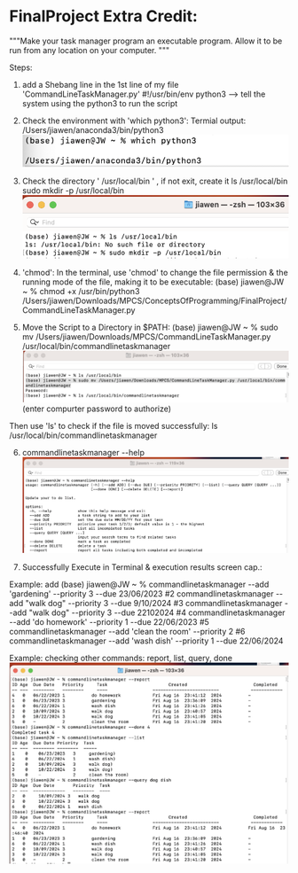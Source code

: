 # FinalProject Extra Credit:
"""Make your task manager program an executable program. Allow it to be run from any location on your computer.  """

Steps:
1. add a Shebang line in the 1st line of my file 'CommandLineTaskManager.py'
#!/usr/bin/env python3
--> tell the system using the python3 to run the script

2. Check the environment with 'which python3':
Termial output:  /Users/jiawen/anaconda3/bin/python3
![alt text](image-3.png)

3. Check the directory ' /usr/local/bin ' , if not exit, create it
ls /usr/local/bin
sudo mkdir -p /usr/local/bin
![alt text](image-4.png)

4. 'chmod':
In the terminal, use 'chmod' to change the file permission & the running mode of the file, making it to be executable:
(base) jiawen@JW ~ % chmod +x /usr/bin/python3 /Users/jiawen/Downloads/MPCS/ConceptsOfProgramming/FinalProject/CommandLineTaskManager.py

5.  Move the Script to a Directory in $PATH:
(base) jiawen@JW ~ % sudo mv /Users/jiawen/Downloads/MPCS/CommandLineTaskManager.py /usr/local/bin/commandlinetaskmanager
![alt text](image-5.png)
(enter compurter password to authorize)

Then use 'ls' to check if the file is moved successfully: 
ls /usr/local/bin/commandlinetaskmanager

6. commandlinetaskmanager --help
![alt text](image-6.png)

7. Successfully Execute in Terminal & execution results screen cap.:

Example: add 
(base) jiawen@JW ~ % commandlinetaskmanager --add 'gardening' --priority 3 --due 23/06/2023
#2 commandlinetaskmanager --add "walk dog" --priority 3 --due 9/10/2024
#3 commandlinetaskmanager --add "walk dog" --priority 3 --due 22102024
#4 commandlinetaskmanager --add 'do homework' --priority 1 --due 22/06/2023
#5 commandlinetaskmanager --add 'clean the room' --priority 2
#6 commandlinetaskmanager --add 'wash dish' --priority 1 --due 22/06/2024

Example: checking other commands:  report, list, query, done 
![alt text](image-2.png)

